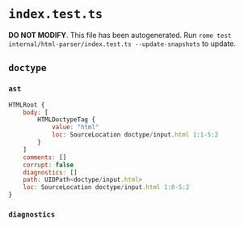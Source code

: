 # `index.test.ts`

**DO NOT MODIFY**. This file has been autogenerated. Run `rome test internal/html-parser/index.test.ts --update-snapshots` to update.

## `doctype`

### `ast`

```javascript
HTMLRoot {
	body: [
		HTMLDoctypeTag {
			value: "html"
			loc: SourceLocation doctype/input.html 1:1-5:2
		}
	]
	comments: []
	corrupt: false
	diagnostics: []
	path: UIDPath<doctype/input.html>
	loc: SourceLocation doctype/input.html 1:0-5:2
}
```

### `diagnostics`

```

```
